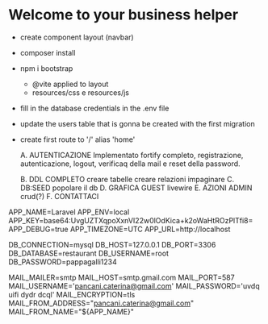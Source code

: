 # Welcome to your business helper
- create component layout (navbar)
- composer install
- npm i bootstrap
    - @vite applied to layout
    - resources/css e resources/js
- fill in the database credentials in the .env file
- update the users table that is gonna be created with the first migration
- create first route to '/' alias 'home'


    A. AUTENTICAZIONE
Implementato fortify completo, registrazione, autenticazione, logout, verificaq della mail e reset della password.



    B. DDL COMPLETO
        creare tabelle
        creare relazioni
        impaginare
    C. DB:SEED
        popolare il db
    D. GRAFICA GUEST livewire
    E. AZIONI ADMIN crud(?)
    F. CONTATTACI







APP_NAME=Laravel
APP_ENV=local
APP_KEY=base64:UvgUZTXqpoXxnVI22w0lOdKica+k2oWaHtROzPlTfi8=
APP_DEBUG=true
APP_TIMEZONE=UTC
APP_URL=http://localhost

DB_CONNECTION=mysql
DB_HOST=127.0.0.1
DB_PORT=3306
DB_DATABASE=restaurant
DB_USERNAME=root
DB_PASSWORD=pappagalli1234

MAIL_MAILER=smtp
MAIL_HOST=smtp.gmail.com
MAIL_PORT=587
MAIL_USERNAME='pancani.caterina@gmail.com'
MAIL_PASSWORD='uvdq uifi dydr dcql'
MAIL_ENCRYPTION=tls
MAIL_FROM_ADDRESS="pancani.caterina@gmail.com"
MAIL_FROM_NAME="${APP_NAME}"